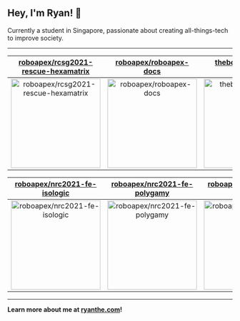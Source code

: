 ## Hey, I'm Ryan! 👋

Currently a student in Singapore, passionate about creating all-things-tech to improve society.

---

| [roboapex/rcsg2021-rescue-hexamatrix](https://github.com/roboapex/rcsg2021-rescue-hexamatrix) | [roboapex/roboapex-docs](https://github.com/roboapex/roboapex-docs) | [theboi/GoTourLah-InnoFest](https://github.com/theboi/GoTourLah-InnoFest) |
| :-: | :-: | :-: |
| <a href="https://github.com/roboapex/rcsg2021-rescue-hexamatrix"><img src="https://github.com/theboi/theboi/raw/main/DISPLAY.jpg" alt="roboapex/rcsg2021-rescue-hexamatrix" title="roboapex/rcsg2021-rescue-hexamatrix" width="200" height="200"></a> | <a href="https://github.com/roboapex/roboapex-docs"><img src="https://github.com/theboi/theboi/raw/main/DISPLAY.jpg" alt="roboapex/roboapex-docs" title="roboapex/roboapex-docs" width="200" height="200"></a> | <a href="https://github.com/theboi/GoTourLah-InnoFest"><img src="https://github.com/theboi/GoTourLah-InnoFest/raw/main/DISPLAY.jpg" alt="theboi/GoTourLah-InnoFest" title="theboi/GoTourLah-InnoFest" width="200" height="200"></a> |

| [roboapex/nrc2021-fe-isologic](https://github.com/roboapex/nrc2021-fe-isologic) | [roboapex/nrc2021-fe-polygamy](https://github.com/roboapex/nrc2021-fe-polygamy) | [roboapex/nrc2021-fe-isoflakes](https://github.com/roboapex/nrc2021-fe-isoflakes) |
| :-: | :-: | :-: |
| <a href="https://github.com/roboapex/nrc2021-fe-isologic"><img src="https://github.com/theboi/theboi/raw/main/DISPLAY.jpg" alt="roboapex/nrc2021-fe-isologic" title="roboapex/nrc2021-fe-isologic" width="200" height="200"></a> | <a href="https://github.com/roboapex/nrc2021-fe-polygamy"><img src="https://github.com/theboi/theboi/raw/main/DISPLAY.jpg" alt="roboapex/nrc2021-fe-polygamy" title="roboapex/nrc2021-fe-polygamy" width="200" height="200"></a> | <a href="https://github.com/roboapex/nrc2021-fe-isoflakes"><img src="https://github.com/theboi/theboi/raw/main/DISPLAY.jpg" alt="roboapex/nrc2021-fe-isoflakes" title="roboapex/nrc2021-fe-isoflakes" width="200" height="200"></a> |



---

**Learn more about me at [ryanthe.com](https://www.ryanthe.com)!**